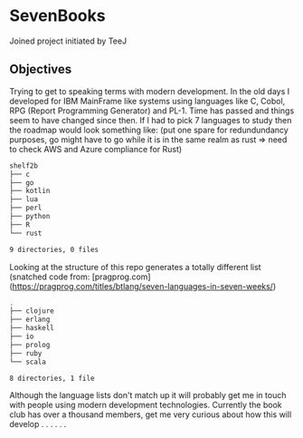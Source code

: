 # SevenBooks
Joined project initiated by TeeJ

## Objectives
Trying to get to speaking terms with modern development. In the old days I developed for IBM MainFrame like systems using languages like C, Cobol, RPG (Report Programming Generator) and PL-1. Time has passed and things seem to have changed since then.
If I had to pick 7 languages to study then the roadmap would look something like:
(put one spare for redundundancy purposes, go might have to go while it is in the same realm as rust => need to check AWS and Azure compliance for Rust)
```bash
shelf2b
├── c
├── go
├── kotlin
├── lua
├── perl
├── python
├── R
└── rust

9 directories, 0 files
```
Looking at the structure of this repo generates a totally different list (snatched code from: [pragprog.com] (https://pragprog.com/titles/btlang/seven-languages-in-seven-weeks/)
```bash
.
├── clojure
├── erlang
├── haskell
├── io
├── prolog
├── ruby
└── scala

8 directories, 1 file
```
Although the language lists don't match up it will probably get me in touch with people using modern development technologies.
Currently the book club has over a thousand members, get me very curious about how this will develop . . . . . . 
